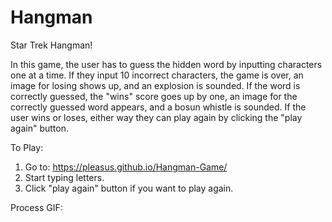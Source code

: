 # Hangman

Star Trek Hangman!

In this game, the user has to guess the hidden word by inputting characters one at a time. If they input 10 incorrect characters, the game is over, an image for losing shows up, and an explosion is sounded. If the word is correctly guessed, the "wins" score goes up by one, an image for the correctly guessed word appears, and a bosun whistle is sounded. If the user wins or loses, either way they can play again by clicking the "play again" button.

To Play:
1. Go to: https://pleasus.github.io/Hangman-Game/
2. Start typing letters.
3. Click "play again" button if you want to play again.

Process GIF:
